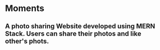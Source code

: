 # Moments

## A photo sharing Website developed using MERN Stack. Users can share their photos and like other's phots.
